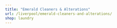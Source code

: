 ```yaml
---
title: "Emerald Cleaners & Alterations"
url: /liverpool/emerald-cleaners-and-alterations/
shop: laundry
---
```

